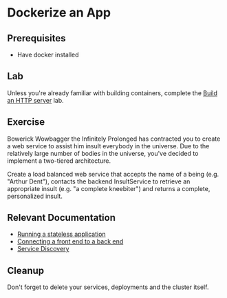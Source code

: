 # Dockerize an App

## Prerequisites

* Have docker installed

## Lab

Unless you're already familiar with building containers, complete the [Build an
HTTP server](http-server.md) lab.

## Exercise

Bowerick Wowbagger the Infinitely Prolonged has contracted you to create a web
service to assist him insult everybody in the universe. Due to the relatively
large number of bodies in the universe, you've decided to implement a two-tiered
architecture.

Create a load balanced web service that accepts the name of a being (e.g.
"Arthur Dent"), contacts the backend InsultService to retrieve an appropriate
insult (e.g. "a complete kneebiter") and returns a complete, personalized
insult.

## Relevant Documentation

* [Running a stateless application](https://kubernetes.io/docs/tutorials/stateless-application/run-stateless-application-deployment/)
* [Connecting a front end to a back end](https://kubernetes.io/docs/tutorials/connecting-apps/connecting-frontend-backend/)
* [Service Discovery](https://kubernetes.io/docs/user-guide/services/#discovering-services)

## Cleanup

Don't forget to delete your services, deployments and the cluster itself.
